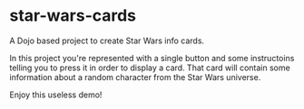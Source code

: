 # star-wars-cards

A Dojo based project to create Star Wars info cards.

In this project you're represented with a single button and some instructoins telling you to press it in order to display a card.
That card will contain some information about a random character from the Star Wars universe.

Enjoy this useless demo!
